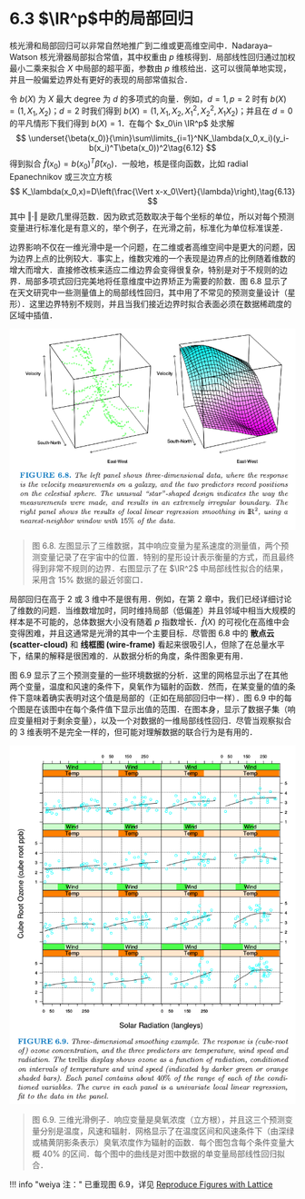 # 6.3 $\IR^p$中的局部回归

核光滑和局部回归可以非常自然地推广到二维或更高维空间中．Nadaraya–Watson 核光滑器局部拟合常值，其中权重由 $p$ 维核得到．局部线性回归通过加权最小二乘来拟合 $X$ 中局部的超平面，参数由 $p$ 维核给出．这可以很简单地实现，并且一般偏爱边界处有更好的表现的局部常值拟合．

令 $b(X)$ 为 $X$ 最大 degree 为 $d$ 的多项式的向量．例如，$d=1,p=2$ 时有 $b(X)=(1,X_1,X_2)$；$d=2$ 时我们得到 $b(X)=(1,X_1,X_2,X_1^2,X_2^2,X_1X_2)$；并且在 $d=0$ 的平凡情形下我们得到 $b(X)=1$．在每个 $x_0\in \IR^p$ 处求解
$$
\underset{\beta(x_0)}{\min}\sum\limits_{i=1}^NK_\lambda(x_0,x_i)(y_i-b(x_i)^T\beta(x_0))^2\tag{6.12}
$$
得到拟合 $\hat f(x_0)=b(x_0)^T\hat \beta(x_0)$．一般地，核是径向函数，比如 radial Epanechnikov 或三次立方核
$$
K_\lambda(x_0,x)=D\left(\frac{\Vert x-x_0\Vert}{\lambda}\right),\tag{6.13}
$$
其中 $\Vert \cdot\Vert$ 是欧几里得范数．因为欧式范数取决于每个坐标的单位，所以对每个预测变量进行标准化是有意义的，举个例子，在光滑之前，标准化为单位标准误差．

边界影响不仅在一维光滑中是一个问题，在二维或者高维空间中是更大的问题，因为边界上点的比例较大．事实上，维数灾难的一个表现是边界点的比例随着维数的增大而增大．直接修改核来适应二维边界会变得很复杂，特别是对于不规则的边界．局部多项式回归完美地将任意维度中边界矫正为需要的阶数．图 6.8 显示了在天文研究中一些测量值上的局部线性回归，其中用了不常见的预测变量设计（星形）．这里边界特别不规则，并且当我们接近边界时拟合表面必须在数据稀疏度的区域中插值．

![](../img/06/fig6.8.png)

> 图 6.8. 左图显示了三维数据，其中响应变量为星系速度的测量值，两个预测变量记录了在宇宙中的位置．特别的星形设计表示衡量的方式，而且最终得到非常不规则的边界．右图显示了在 $\IR^2$ 中局部线性拟合的结果，采用含 $15\%$ 数据的最近邻窗口．

局部回归在高于 $2$ 或 $3$ 维中不是很有用．例如，在第 $2$ 章中，我们已经详细讨论了维数的问题．当维数增加时，同时维持局部（低偏差）并且邻域中相当大规模的样本是不可能的，总体数据大小没有随着 $p$ 指数增长．$\hat f(X)$ 的可视化在高维中会变得困难，并且这通常是光滑的其中一个主要目标．尽管图 6.8 中的 **散点云 (scatter-cloud)** 和 **线框图 (wire-frame)** 看起来很吸引人，但除了在总量水平下，结果的解释是很困难的．从数据分析的角度，条件图象更有用．

图 6.9 显示了三个预测变量的一些环境数据的分析．这里的网格显示出了在其他两个变量，温度和风速的条件下，臭氧作为辐射的函数．然而，在某变量的值的条件下意味着确实表明对这个值是局部的（正如在局部回归中一样）．图 6.9 中的每个图是在该图中在每个条件值下显示出值的范围．在图本身，显示了数据子集（响应变量相对于剩余变量），以及一个对数据的一维局部线性回归．尽管当观察拟合的 3 维表明不是完全一样的，但可能对理解数据的联合行为是有用的．

![](../img/06/fig6.9.png)

> 图 6.9. 三维光滑例子．响应变量是臭氧浓度（立方根），并且这三个预测变量分别是温度，风速和辐射．网格显示了在温度区间和风速条件下（由深绿或橘黄阴影条表示）臭氧浓度作为辐射的函数．每个图包含每个条件变量大概 $40\%$ 的区间．每个图中的曲线是对图中数据的单变量局部线性回归拟合．

!!! info "weiya 注："
    已重现图 6.9，详见 [Reproduce Figures with Lattice](https://esl.hohoweiya.xyz/rmds/lattice.html)